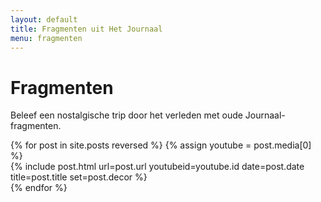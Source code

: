 ```yaml
---
layout: default
title: Fragmenten uit Het Journaal
menu: fragmenten
---
```


<div class="container-fluid">

<h1 class="pagetitle">Fragmenten</h1>

<p class="lead">Beleef een nostalgische trip door het verleden met oude Journaal-fragmenten.</p>

<div class="row">
  {% for post in site.posts reversed %}
    {% assign youtube = post.media[0] %}
    <div class="col-sm-4 col-lg-3">
      {% include post.html url=post.url youtubeid=youtube.id date=post.date title=post.title set=post.decor %}
    </div>
  {% endfor %}
</div>

</div>

